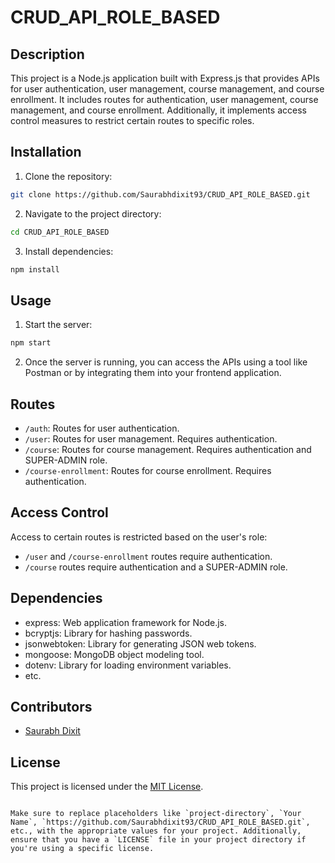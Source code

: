 # CRUD_API_ROLE_BASED

## Description

This project is a Node.js application built with Express.js that provides APIs for user authentication, user management, course management, and course enrollment. It includes routes for authentication, user management, course management, and course enrollment. Additionally, it implements access control measures to restrict certain routes to specific roles.

## Installation

1. Clone the repository:

```bash
git clone https://github.com/Saurabhdixit93/CRUD_API_ROLE_BASED.git
```

2. Navigate to the project directory:

```bash
cd CRUD_API_ROLE_BASED
```

3. Install dependencies:

```bash
npm install
```

## Usage

1. Start the server:

```bash
npm start
```

2. Once the server is running, you can access the APIs using a tool like Postman or by integrating them into your frontend application.

## Routes

- `/auth`: Routes for user authentication.
- `/user`: Routes for user management. Requires authentication.
- `/course`: Routes for course management. Requires authentication and SUPER-ADMIN role.
- `/course-enrollment`: Routes for course enrollment. Requires authentication.

## Access Control

Access to certain routes is restricted based on the user's role:

- `/user` and `/course-enrollment` routes require authentication.
- `/course` routes require authentication and a SUPER-ADMIN role.

## Dependencies

- express: Web application framework for Node.js.
- bcryptjs: Library for hashing passwords.
- jsonwebtoken: Library for generating JSON web tokens.
- mongoose: MongoDB object modeling tool.
- dotenv: Library for loading environment variables.
- etc.

## Contributors

- [Saurabh Dixit](https://github.com/saurabhdixit93)

## License

This project is licensed under the [MIT License](LICENSE).

```

Make sure to replace placeholders like `project-directory`, `Your Name`, `https://github.com/Saurabhdixit93/CRUD_API_ROLE_BASED.git`, etc., with the appropriate values for your project. Additionally, ensure that you have a `LICENSE` file in your project directory if you're using a specific license.
```
